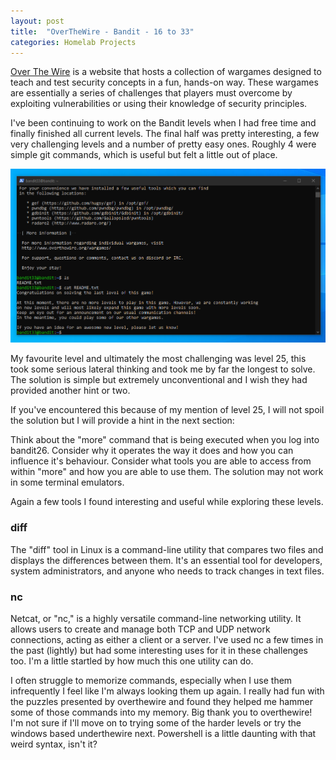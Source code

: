 ```yaml
---
layout: post
title:  "OverTheWire - Bandit - 16 to 33"
categories: Homelab Projects
---
```

[Over The Wire](https://overthewire.org/wargames/) is a website that hosts a collection of wargames designed to teach and test security concepts in a fun, hands-on way. These wargames are essentially a series of challenges that players must overcome by exploiting vulnerabilities or using their knowledge of security principles.

I've been continuing to work on the Bandit levels when I had free time and finally finished all current levels. The final half was pretty interesting, a few very challenging levels and a number of pretty easy ones. Roughly 4 were simple git commands, which is useful but felt a little out of place. 

![](/assets/screenshots/pfsenseVLAN/2025-02-23_06-04.png)

My favourite level and ultimately the most challenging was level 25, this took some serious lateral thinking and took me by far the longest to solve. The solution is simple but extremely unconventional and I wish they had provided another hint or two.

If you've encountered this because of my mention of level 25, I will not spoil the solution but I will provide a hint in the next section:

Think about the "more" command that is being executed when you log into bandit26. Consider why it operates the way it does and how you can influence it's behaviour. Consider what tools you are able to access from within "more" and how you are able to use them. The solution may not work in some terminal emulators.

Again a few tools I found interesting and useful while exploring these levels.
### diff
The "diff" tool in Linux is a command-line utility that compares two files and displays the differences between them. It's an essential tool for developers, system administrators, and anyone who needs to track changes in text files.
### nc
Netcat, or "nc," is a highly versatile command-line networking utility. It allows users to create and manage both TCP and UDP network connections, acting as either a client or a server. I've used nc a few times in the past (lightly) but had some interesting uses for it in these challenges too. I'm a little startled by how much this one utility can do. 

I often struggle to memorize commands, especially when I use them infrequently I feel like I'm always looking them up again. I really had fun with the puzzles presented by overthewire and found they helped me hammer some of those commands into my memory. Big thank you to overthewire! I'm not sure if I'll move on to trying some of the harder levels or try the windows based underthewire next. Powershell is a little daunting with that weird syntax, isn't it?